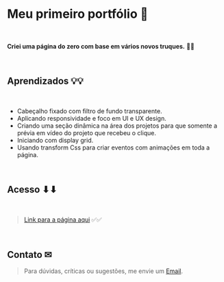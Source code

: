 # Meu primeiro portfólio 💓

<br>

**Criei uma página do zero com base em vários novos truques.** 👋👋

<br>

## Aprendizados 💡💡

<br>

- Cabeçalho fixado com filtro de fundo transparente.
- Aplicando responsividade e foco em UI e UX design.
- Criando uma seção dinâmica na área dos projetos para que somente a prévia em vídeo do projeto que recebeu o clique.
- Iniciando com display grid.
- Usando transform Css para criar eventos com animações em toda a página.

<br>

## Acesso ⬇⬇

<br>

> [Link para a página aqui](https://brunobatista01.vercel.app/) ✅✅

<br>

## Contato ✉

> Para dúvidas, críticas ou sugestões, me envie um [Email](mailto:brunoornelio@hotmail.com).
